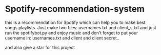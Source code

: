 # Spotify-recommendation-system
this is a recommendation for Spotify which can help you to make best songs playlists. 
Just make two files:
usernames.txt and client_s,txt
and just run the spotifybot.py and enjoy music
and don't forget to put your username in: usernames.txt and client and client secret..

and also give a star for this project
